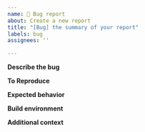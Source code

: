 ```yaml
---
name: 🐞 Bug report
about: Create a new report
title: "[Bug] the summary of your report"
labels: bug
assignees: ''

---
```


**Describe the bug**  
<!-- A clear and concise description of what the bug is. -->

**To Reproduce**  
<!-- Steps or code to reproduce the behavior. -->

**Expected behavior**  
<!-- A clear and concise description of what you expected to happen. -->

**Build environment**

<!--
Run `florestad --help` or `./target/release/florestad --help`
and copy the first line (version and environment part). For example:

`version 0.7.0-32-g7c80df1 compiled for x86_64-linux-gnu with rustc 1.74.1 (a28077b28 2023-12-04)`
-->
                
**Additional context**  
<!-- Add any other context about the problem here. -->

